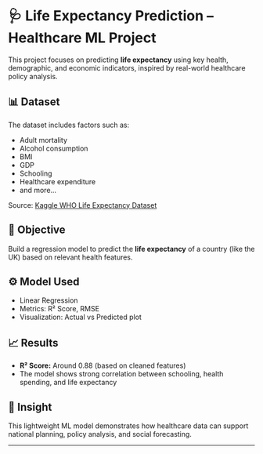 # 🩺 Life Expectancy Prediction – Healthcare ML Project

This project focuses on predicting **life expectancy** using key health, demographic, and economic indicators, inspired by real-world healthcare policy analysis.

## 📊 Dataset
The dataset includes factors such as:
- Adult mortality
- Alcohol consumption
- BMI
- GDP
- Schooling
- Healthcare expenditure
- and more...

Source: [Kaggle WHO Life Expectancy Dataset](https://www.kaggle.com/datasets/kumarajarshi/life-expectancy-who)

## 🎯 Objective
Build a regression model to predict the **life expectancy** of a country (like the UK) based on relevant health features.

## ⚙️ Model Used
- Linear Regression  
- Metrics: R² Score, RMSE  
- Visualization: Actual vs Predicted plot

## 📈 Results
- **R² Score:** Around 0.88 (based on cleaned features)
- The model shows strong correlation between schooling, health spending, and life expectancy

## 🧠 Insight
This lightweight ML model demonstrates how healthcare data can support national planning, policy analysis, and social forecasting.

---
